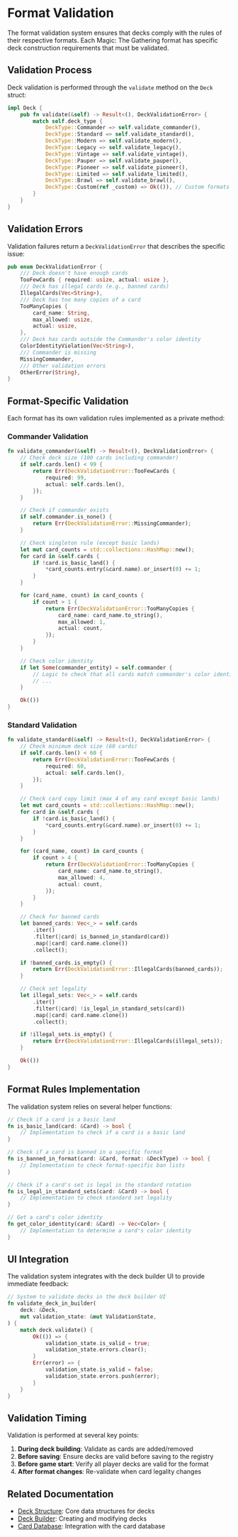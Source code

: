 # Format Validation

The format validation system ensures that decks comply with the rules of their respective formats. Each Magic: The Gathering format has specific deck construction requirements that must be validated.

## Validation Process

Deck validation is performed through the `validate` method on the `Deck` struct:

```rust
impl Deck {
    pub fn validate(&self) -> Result<(), DeckValidationError> {
        match self.deck_type {
            DeckType::Commander => self.validate_commander(),
            DeckType::Standard => self.validate_standard(),
            DeckType::Modern => self.validate_modern(),
            DeckType::Legacy => self.validate_legacy(),
            DeckType::Vintage => self.validate_vintage(),
            DeckType::Pauper => self.validate_pauper(),
            DeckType::Pioneer => self.validate_pioneer(),
            DeckType::Limited => self.validate_limited(),
            DeckType::Brawl => self.validate_brawl(),
            DeckType::Custom(ref _custom) => Ok(()), // Custom formats don't have fixed validation
        }
    }
}
```

## Validation Errors

Validation failures return a `DeckValidationError` that describes the specific issue:

```rust
pub enum DeckValidationError {
    /// Deck doesn't have enough cards
    TooFewCards { required: usize, actual: usize },
    /// Deck has illegal cards (e.g., banned cards)
    IllegalCards(Vec<String>),
    /// Deck has too many copies of a card
    TooManyCopies {
        card_name: String,
        max_allowed: usize,
        actual: usize,
    },
    /// Deck has cards outside the Commander's color identity
    ColorIdentityViolation(Vec<String>),
    /// Commander is missing
    MissingCommander,
    /// Other validation errors
    OtherError(String),
}
```

## Format-Specific Validation

Each format has its own validation rules implemented as a private method:

### Commander Validation

```rust
fn validate_commander(&self) -> Result<(), DeckValidationError> {
    // Check deck size (100 cards including commander)
    if self.cards.len() < 99 {
        return Err(DeckValidationError::TooFewCards {
            required: 99,
            actual: self.cards.len(),
        });
    }

    // Check if commander exists
    if self.commander.is_none() {
        return Err(DeckValidationError::MissingCommander);
    }

    // Check singleton rule (except basic lands)
    let mut card_counts = std::collections::HashMap::new();
    for card in &self.cards {
        if !card.is_basic_land() {
            *card_counts.entry(&card.name).or_insert(0) += 1;
        }
    }

    for (card_name, count) in card_counts {
        if count > 1 {
            return Err(DeckValidationError::TooManyCopies {
                card_name: card_name.to_string(),
                max_allowed: 1,
                actual: count,
            });
        }
    }

    // Check color identity
    if let Some(commander_entity) = self.commander {
        // Logic to check that all cards match commander's color identity
        // ...
    }

    Ok(())
}
```

### Standard Validation

```rust
fn validate_standard(&self) -> Result<(), DeckValidationError> {
    // Check minimum deck size (60 cards)
    if self.cards.len() < 60 {
        return Err(DeckValidationError::TooFewCards {
            required: 60,
            actual: self.cards.len(),
        });
    }

    // Check card copy limit (max 4 of any card except basic lands)
    let mut card_counts = std::collections::HashMap::new();
    for card in &self.cards {
        if !card.is_basic_land() {
            *card_counts.entry(&card.name).or_insert(0) += 1;
        }
    }

    for (card_name, count) in card_counts {
        if count > 4 {
            return Err(DeckValidationError::TooManyCopies {
                card_name: card_name.to_string(),
                max_allowed: 4,
                actual: count,
            });
        }
    }

    // Check for banned cards
    let banned_cards: Vec<_> = self.cards
        .iter()
        .filter(|card| is_banned_in_standard(card))
        .map(|card| card.name.clone())
        .collect();

    if !banned_cards.is_empty() {
        return Err(DeckValidationError::IllegalCards(banned_cards));
    }

    // Check set legality
    let illegal_sets: Vec<_> = self.cards
        .iter()
        .filter(|card| !is_legal_in_standard_sets(card))
        .map(|card| card.name.clone())
        .collect();

    if !illegal_sets.is_empty() {
        return Err(DeckValidationError::IllegalCards(illegal_sets));
    }

    Ok(())
}
```

## Format Rules Implementation

The validation system relies on several helper functions:

```rust
// Check if a card is a basic land
fn is_basic_land(card: &Card) -> bool {
    // Implementation to check if a card is a basic land
}

// Check if a card is banned in a specific format
fn is_banned_in_format(card: &Card, format: &DeckType) -> bool {
    // Implementation to check format-specific ban lists
}

// Check if a card's set is legal in the standard rotation
fn is_legal_in_standard_sets(card: &Card) -> bool {
    // Implementation to check standard set legality
}

// Get a card's color identity
fn get_color_identity(card: &Card) -> Vec<Color> {
    // Implementation to determine a card's color identity
}
```

## UI Integration

The validation system integrates with the deck builder UI to provide immediate feedback:

```rust
// System to validate decks in the deck builder UI
fn validate_deck_in_builder(
    deck: &Deck,
    mut validation_state: &mut ValidationState,
) {
    match deck.validate() {
        Ok(()) => {
            validation_state.is_valid = true;
            validation_state.errors.clear();
        }
        Err(error) => {
            validation_state.is_valid = false;
            validation_state.errors.push(error);
        }
    }
}
```

## Validation Timing

Validation is performed at several key points:

1. **During deck building**: Validate as cards are added/removed
2. **Before saving**: Ensure decks are valid before saving to the registry
3. **Before game start**: Verify all player decks are valid for the format
4. **After format changes**: Re-validate when card legality changes

## Related Documentation

- [Deck Structure](deck_structure.md): Core data structures for decks
- [Deck Builder](deck_builder.md): Creating and modifying decks
- [Card Database](../database/index.md): Integration with the card database 